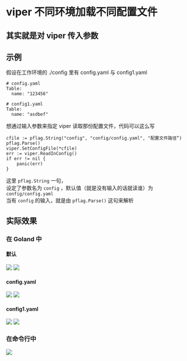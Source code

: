 # viper 不同环境加载不同配置文件
## 其实就是对 viper 传入参数
## 示例
假设在工作环境的 ./config 里有 config.yaml 与 config1.yaml
````
# config.yaml
Table:
  name: "123456"
  
# config1.yaml
Table:
  name: "asdbef"
````
想通过输入参数来指定 viper 读取那份配置文件，代码可以这么写
````
cfile := pflag.String("config", "config/config.yaml", "配置文件路径“)
pflag.Parse()
viper.SetConfigFile(*cfile)
err := viper.ReadInConfig()
if err != nil {
    panic(err)
}
````
这里 `pflag.String` 一句，  
设定了参数名为 `config` ，默认值（就是没有输入的话就读谁）为 `config/config.yaml`  
当有 `config` 的输入，就是由 `pflag.Parse()` 这句来解析

## 实际效果
### 在 Goland 中
#### 默认
![](C:\Users\Administrator\Desktop\JGEBCamp\viper-simple\change-env\pic\IDE_none.png)
![](C:\Users\Administrator\Desktop\JGEBCamp\viper-simple\change-env\pic\IDE_none_res.png)
#### config.yaml
![](C:\Users\Administrator\Desktop\JGEBCamp\viper-simple\change-env\pic\IDE_1.png)
![](C:\Users\Administrator\Desktop\JGEBCamp\viper-simple\change-env\pic\IDE_1_res.png)
#### config1.yaml
![](C:\Users\Administrator\Desktop\JGEBCamp\viper-simple\change-env\pic\IDE_2.png)
![](C:\Users\Administrator\Desktop\JGEBCamp\viper-simple\change-env\pic\IDE_2_res.png)
### 在命令行中
![](C:\Users\Administrator\Desktop\JGEBCamp\viper-simple\change-env\pic\cmd.png)